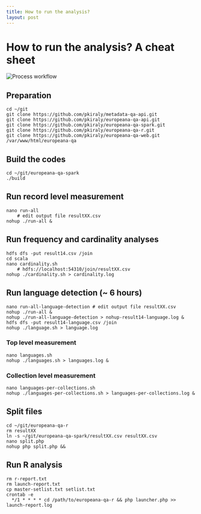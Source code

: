 ```yaml
---
title: How to run the analysis?
layout: post
---
```


# How to run the analysis? A cheat sheet

<img src="{{ site.url }}/img/process-workflow.png" class="big" title="Process workflow" alt="Process workflow" />


## Preparation

```
cd ~/git
git clone https://github.com/pkiraly/metadata-qa-api.git
git clone https://github.com/pkiraly/europeana-qa-api.git
git clone https://github.com/pkiraly/europeana-qa-spark.git
git clone https://github.com/pkiraly/europeana-qa-r.git
git clone https://github.com/pkiraly/europeana-qa-web.git /var/www/html/europeana-qa
```

## Build the codes

```
cd ~/git/europeana-qa-spark
./build
```

## Run record level measurement

```
nano run-all
	# edit output file resultXX.csv
nohup ./run-all &
```

## Run frequency and cardinality analyses

```
hdfs dfs -put result14.csv /join
cd scala
nano cardinality.sh
	# hdfs://localhost:54310/join/resultXX.csv
nohup ./cardinality.sh > cardinality.log
```

## Run language detection (~ 6 hours)

```
nano run-all-language-detection # edit output file resultXX.csv
nohup ./run-all &
nohup ./run-all-language-detection > nohup-result14-language.log &
hdfs dfs -put result14-language.csv /join
nohup ./language.sh > language.log
```

### Top level measurement

```
nano languages.sh
nohup ./languages.sh > languages.log &
```

### Collection level measurement

```
nano languages-per-collections.sh
nohup ./languages-per-collections.sh > languages-per-collections.log &
```


## Split files

```
cd ~/git/europeana-qa-r
rm resultXX
ln -s ~/git/europeana-qa-spark/resultXX.csv resultXX.csv
nano split.php
nohup php split.php &&
```

## Run R analysis

```
rm r-report.txt
rm launch-report.txt
cp master-setlist.txt setlist.txt
crontab -e
  */1 * * * * cd /path/to/europeana-qa-r && php launcher.php >> launch-report.log
```
